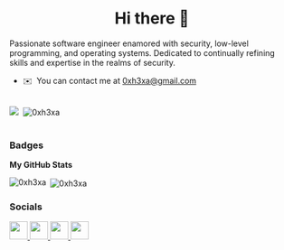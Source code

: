 <h1 align="center">Hi there 👋 </h1>


<!--
Here are some ideas to get you started:

- 🔭 I’m currently working on ...
- 🌱 I’m currently learning ...
- 👯 I’m looking to collaborate on ...
- 🤔 I’m looking for help with ...
- 💬 Ask me about ...
- 📫 How to reach me: ...
- 😄 Pronouns: ...
- ⚡ Fun fact: ...
-->

<!-- Hi ![](https://user-images.githubusercontent.com/18350557/176309783-0785949b-9127-417c-8b55-ab5a4333674e.gif)My name is 0xh3xa 
==============================================================================================================================
-->

Passionate software engineer enamored with security, low-level programming, and operating systems. Dedicated to continually refining skills and expertise in the realms of security.

* ✉️  You can contact me at [0xh3xa@gmail.com](mailto:0xh3xa@gmail.com)

<br/>

<div>
<a href="https://www.github.com/0xh3xa" target="_blank" rel="noreferrer"><img
src="https://img.shields.io/github/followers/0xh3xa?logo=github&style=for-the-badge" /></a>&nbsp;&nbsp;<img src="https://komarev.com/ghpvc/?username=0xh3xa&style=for-the-badge" alt="0xh3xa" />
</div>

<br/>

<!--<div>
<p align="left"> <a href="https://github.com/ryo-ma/github-profile-trophy"><img src="https://github-profile-trophy.vercel.app/?username=0xh3xa&style=for-the-badge" alt="0xh3xa" /></a> </p>
</div>-->

### Badges

<b>My GitHub Stats</b>


<p><img align="left" src="https://github-readme-stats.vercel.app/api/top-langs?username=0xh3xa&show_icons=true&locale=en&layout=compact" alt="0xh3xa" /></p>

<p>&nbsp;<img align="center" src="https://github-readme-stats.vercel.app/api?username=0xh3xa&show_icons=true&locale=en" alt="0xh3xa" /></p>


<!--
<b>Top Repositories</b>

<div width="100%" align="center"></div><br /><br /><br /><br /><br /><br /><br />
-->


### Socials

<p align="left"> <a href="https://www.github.com/0xh3xa" target="_blank" rel="noreferrer"> <picture> <source media="(prefers-color-scheme: dark)" srcset="https://raw.githubusercontent.com/danielcranney/readme-generator/main/public/icons/socials/github-dark.svg" /> <source media="(prefers-color-scheme: light)" srcset="https://raw.githubusercontent.com/danielcranney/readme-generator/main/public/icons/socials/github.svg" /> <img src="https://raw.githubusercontent.com/danielcranney/readme-generator/main/public/icons/socials/github.svg" width="32" height="32" /> </picture> </a> <a href="http://www.medium.com/@0xh3xa" target="_blank" rel="noreferrer"> <picture> <source media="(prefers-color-scheme: dark)" srcset="https://raw.githubusercontent.com/danielcranney/readme-generator/main/public/icons/socials/medium-dark.svg" /> <source media="(prefers-color-scheme: light)" srcset="https://raw.githubusercontent.com/danielcranney/readme-generator/main/public/icons/socials/medium.svg" /> <img src="https://raw.githubusercontent.com/danielcranney/readme-generator/main/public/icons/socials/medium.svg" width="32" height="32" /> </picture> </a> <a href="https://www.stackoverflow.com/users/0xh3xa" target="_blank" rel="noreferrer"> <picture> <source media="(prefers-color-scheme: dark)" srcset="undefined" /> <source media="(prefers-color-scheme: light)" srcset="https://raw.githubusercontent.com/danielcranney/readme-generator/main/public/icons/socials/stackoverflow.svg" /> <img src="https://raw.githubusercontent.com/danielcranney/readme-generator/main/public/icons/socials/stackoverflow.svg" width="32" height="32" /> </picture> </a> <a href="https://www.x.com/0xh3xa" target="_blank" rel="noreferrer"> <picture> <source media="(prefers-color-scheme: dark)" srcset="https://raw.githubusercontent.com/danielcranney/readme-generator/main/public/icons/socials/twitter-dark.svg" /> <source media="(prefers-color-scheme: light)" srcset="https://raw.githubusercontent.com/danielcranney/readme-generator/main/public/icons/socials/twitter.svg" /> <img src="https://raw.githubusercontent.com/danielcranney/readme-generator/main/public/icons/socials/twitter.svg" width="32" height="32" /> </picture> </a></p>
